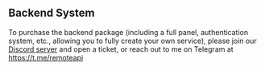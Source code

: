 ## Backend System
To purchase the backend package (including a full panel, authentication system, etc., allowing you to fully create your own service), please join our [Discord server](https://discord.gg/FZhPT6MrFY) and open a ticket, or reach out to me on Telegram at https://t.me/remoteapi
